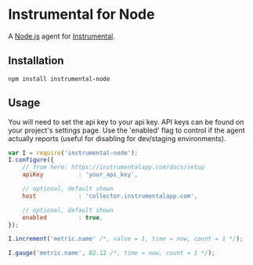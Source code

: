 # Instrumental for Node

A [Node.js](https://nodejs.org/en/) agent for [Instrumental](https://instrumentalapp.com/).

## Installation

````
npm install instrumental-node
````

## Usage

You will need to set the api key to your api key. API keys can be found on your project's settings page. Use the 'enabled' flag to control if the agent actually reports (useful for disabling for dev/staging environments).

````javascript
var I = require('instrumental-node');
I.configure({
	// from here: https://instrumentalapp.com/docs/setup
	apiKey			: 'your_api_key',

	// optional, default shown
	host			: 'collector.instrumentalapp.com',

	// optional, default shown
	enabled			: true,
});

I.increment('metric.name' /*, value = 1, time = now, count = 1 */);

I.gauge('metric.name', 82.12 /*, time = now, count = 1 */);
````
